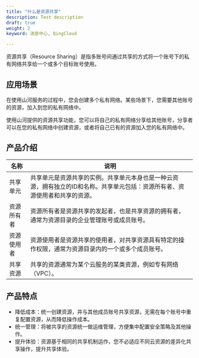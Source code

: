 ```yaml
---
title: "什么是资源共享"
description: Test description
draft: true
weight: 2
keyword: 消息中心, QingCloud

---
```


资源共享（Resource Sharing）是指多账号间通过共享的方式将一个账号下的私有网络共享给一个或多个目标账号使用。

## 应用场景

在使用山河服务的过程中，您会创建多个私有网络。某些场景下，您需要其他账号的资源，加入到您的私有网络中。

使用山河提供的资源共享功能，您可以将自己的私有网络分享给其他账号，分享者可以在您的私有网络中创建资源，或者将自己已有的资源加入您的私有网络中。

## 产品介绍



| 名称       | 说明                                                         |
| ---------- | ------------------------------------------------------------ |
| 共享单元   | 共享单元是资源共享的实例。共享单元本身也是一种云资源，拥有独立的ID和名称。共享单元包括：资源所有者、资源使用者和共享的资源。 |
| 资源所有者 | 资源所有者是资源共享的发起者，也是共享资源的拥有者，通常为资源目录的企业管理账号或成员账号。 |
| 资源使用者 | 资源使用者是资源共享的使用者，对共享资源具有特定的操作权限，通常为资源目录内的一个或多个成员账号。 |
| 共享资源   | 共享的资源通常为某个云服务的某类资源，例如专有网络（VPC）。  |

## 产品特点

- 降低成本：统一创建资源，并与其他成员账号共享资源，无需在每个账号中重复配置资源，从而降低操作成本。
- 统一管理：将被共享的资源统一做运维管理，方便集中配置安全策略及其他操作。
- 提升体验：资源基于相同的共享机制运作，您不必适应不同云资源的差异化共享操作，提升共享体验。